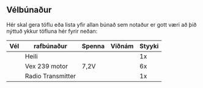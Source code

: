 ## Vélbúnaður
Hér skal gera töflu eða lista yfir allan búnað sem notaður er gott væri að þið nýttuð ykkur töfluna hér fyrir neðan:


  | Vél | rafbúnaður | Spenna | Viðnám | Styyki|
  | --- | --- | --- | --- | --- |
  |  | Heili  |   |   |  1x  |
  |   | Vex 239 motor | 7,2V |   |  6x  |
  |   | Radio Transmitter |  |   |  1x  |
